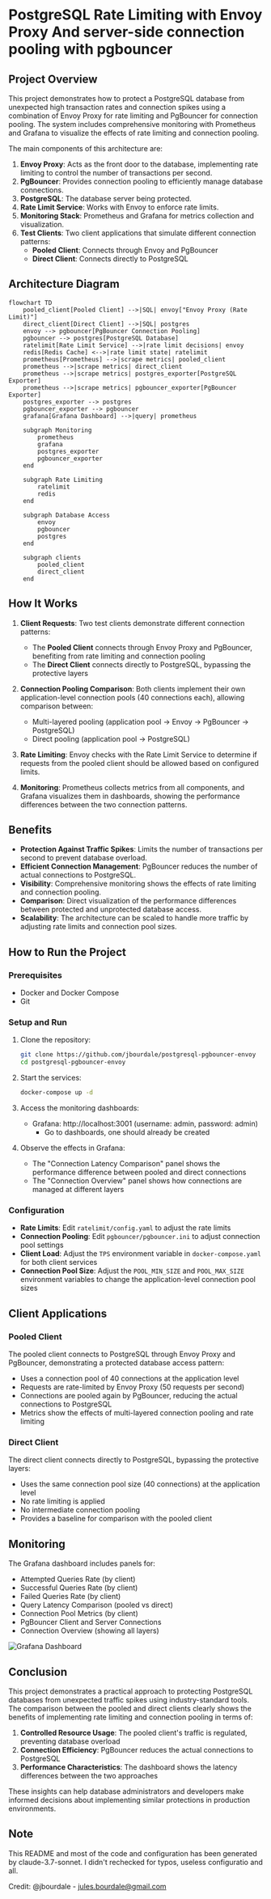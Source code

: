 # PostgreSQL Rate Limiting with Envoy Proxy And server-side connection pooling with pgbouncer

## Project Overview

This project demonstrates how to protect a PostgreSQL database from unexpected high transaction rates and connection spikes using a combination of Envoy Proxy for rate limiting and PgBouncer for connection pooling. The system includes comprehensive monitoring with Prometheus and Grafana to visualize the effects of rate limiting and connection pooling.

The main components of this architecture are:

1. **Envoy Proxy**: Acts as the front door to the database, implementing rate limiting to control the number of transactions per second.
2. **PgBouncer**: Provides connection pooling to efficiently manage database connections.
3. **PostgreSQL**: The database server being protected.
4. **Rate Limit Service**: Works with Envoy to enforce rate limits.
5. **Monitoring Stack**: Prometheus and Grafana for metrics collection and visualization.
6. **Test Clients**: Two client applications that simulate different connection patterns:
   - **Pooled Client**: Connects through Envoy and PgBouncer
   - **Direct Client**: Connects directly to PostgreSQL

## Architecture Diagram

```mermaid
flowchart TD
    pooled_client[Pooled Client] -->|SQL| envoy["Envoy Proxy (Rate Limit)"]
    direct_client[Direct Client] -->|SQL| postgres
    envoy --> pgbouncer[PgBouncer Connection Pooling]
    pgbouncer --> postgres[PostgreSQL Database]
    ratelimit[Rate Limit Service] -->|rate limit decisions| envoy
    redis[Redis Cache] <-->|rate limit state| ratelimit
    prometheus[Prometheus] -->|scrape metrics| pooled_client
    prometheus -->|scrape metrics| direct_client
    prometheus -->|scrape metrics| postgres_exporter[PostgreSQL Exporter]
    prometheus -->|scrape metrics| pgbouncer_exporter[PgBouncer Exporter]
    postgres_exporter --> postgres
    pgbouncer_exporter --> pgbouncer
    grafana[Grafana Dashboard] -->|query| prometheus
    
    subgraph Monitoring
        prometheus
        grafana
        postgres_exporter
        pgbouncer_exporter
    end
    
    subgraph Rate Limiting
        ratelimit
        redis
    end
    
    subgraph Database Access
        envoy
        pgbouncer
        postgres
    end

    subgraph clients
        pooled_client
        direct_client
    end
```

## How It Works

1. **Client Requests**: Two test clients demonstrate different connection patterns:
   - The **Pooled Client** connects through Envoy Proxy and PgBouncer, benefiting from rate limiting and connection pooling
   - The **Direct Client** connects directly to PostgreSQL, bypassing the protective layers
   
2. **Connection Pooling Comparison**: Both clients implement their own application-level connection pools (40 connections each), allowing comparison between:
   - Multi-layered pooling (application pool → Envoy → PgBouncer → PostgreSQL)
   - Direct pooling (application pool → PostgreSQL)

3. **Rate Limiting**: Envoy checks with the Rate Limit Service to determine if requests from the pooled client should be allowed based on configured limits.

4. **Monitoring**: Prometheus collects metrics from all components, and Grafana visualizes them in dashboards, showing the performance differences between the two connection patterns.

## Benefits

- **Protection Against Traffic Spikes**: Limits the number of transactions per second to prevent database overload.
- **Efficient Connection Management**: PgBouncer reduces the number of actual connections to PostgreSQL.
- **Visibility**: Comprehensive monitoring shows the effects of rate limiting and connection pooling.
- **Comparison**: Direct visualization of the performance differences between protected and unprotected database access.
- **Scalability**: The architecture can be scaled to handle more traffic by adjusting rate limits and connection pool sizes.

## How to Run the Project

### Prerequisites

- Docker and Docker Compose
- Git

### Setup and Run

1. Clone the repository:
   ```bash
   git clone https://github.com/jbourdale/postgresql-pgbouncer-envoy
   cd postgresql-pgbouncer-envoy
   ```

2. Start the services:
   ```bash
   docker-compose up -d
   ```

3. Access the monitoring dashboards:
   - Grafana: http://localhost:3001 (username: admin, password: admin)
      - Go to dashboards, one should already be created 


5. Observe the effects in Grafana:
   - The "Connection Latency Comparison" panel shows the performance difference between pooled and direct connections
   - The "Connection Overview" panel shows how connections are managed at different layers

### Configuration

- **Rate Limits**: Edit `ratelimit/config.yaml` to adjust the rate limits
- **Connection Pooling**: Edit `pgbouncer/pgbouncer.ini` to adjust connection pool settings
- **Client Load**: Adjust the `TPS` environment variable in `docker-compose.yaml` for both client services
- **Connection Pool Size**: Adjust the `POOL_MIN_SIZE` and `POOL_MAX_SIZE` environment variables to change the application-level connection pool sizes

## Client Applications

### Pooled Client

The pooled client connects to PostgreSQL through Envoy Proxy and PgBouncer, demonstrating a protected database access pattern:

- Uses a connection pool of 40 connections at the application level
- Requests are rate-limited by Envoy Proxy (50 requests per second)
- Connections are pooled again by PgBouncer, reducing the actual connections to PostgreSQL
- Metrics show the effects of multi-layered connection pooling and rate limiting

### Direct Client

The direct client connects directly to PostgreSQL, bypassing the protective layers:

- Uses the same connection pool size (40 connections) at the application level
- No rate limiting is applied
- No intermediate connection pooling
- Provides a baseline for comparison with the pooled client

## Monitoring

The Grafana dashboard includes panels for:

- Attempted Queries Rate (by client)
- Successful Queries Rate (by client)
- Failed Queries Rate (by client)
- Query Latency Comparison (pooled vs direct)
- Connection Pool Metrics (by client)
- PgBouncer Client and Server Connections
- Connection Overview (showing all layers)

![Grafana Dashboard](grafana-dashboard.png)


## Conclusion

This project demonstrates a practical approach to protecting PostgreSQL databases from unexpected traffic spikes using industry-standard tools. The comparison between the pooled and direct clients clearly shows the benefits of implementing rate limiting and connection pooling in terms of:

1. **Controlled Resource Usage**: The pooled client's traffic is regulated, preventing database overload
2. **Connection Efficiency**: PgBouncer reduces the actual connections to PostgreSQL
3. **Performance Characteristics**: The dashboard shows the latency differences between the two approaches

These insights can help database administrators and developers make informed decisions about implementing similar protections in production environments.


## Note

This README and most of the code and configuration has been generated by claude-3.7-sonnet. I didn't rechecked for typos, useless configuratio and all.

Credit: @jbourdale - jules.bourdale@gmail.com
